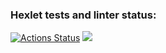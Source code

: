 ### Hexlet tests and linter status:
[![Actions Status](https://github.com/AngelloUI/php-project-45/actions/workflows/hexlet-check.yml/badge.svg)](https://github.com/AngelloUI/php-project-45/actions)
<a href="https://codeclimate.com/github/AngelloUI/php-project-45/maintainability"><img src="https://api.codeclimate.com/v1/badges/38958532308839aad62d/maintainability" /></a>
